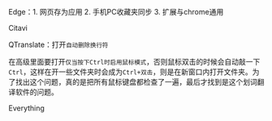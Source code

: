 Edge：1. 网页存为应用 2. 手机PC收藏夹同步 3. 扩展与chrome通用

Citavi

QTranslate：打开`自动删除换行符`

在高级里面要打开`仅当按下Ctrl时启用鼠标模式`，否则鼠标双击的时候会自动敲一下`Ctrl`，这样在开一些文件夹时会成为`Ctrl+双击`，则是在新窗口内打开文件夹。为了找出这个问题，真的是把所有鼠标键盘都检查了一遍，最后才找到是这个划词翻译软件的问题。

Everything

